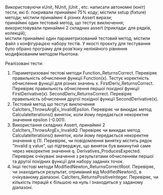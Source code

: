 Використовуючи xUnit, NUnit, jUnit , etc. написати автономні (юніт) тести, які б:
покривали принаймні 75% коду;
містили setup (fixture) методи; 
містили принаймні 4 різних Assert вирази;   
принаймні один тестовий метод, що тестує виключення;    
використовували принаймні 2 складних assert (приклади: для рядків, колекцій);  
містили принаймні один параметризований тестовий метод;
містили файл з конфігурацією набору тестів.
У якості проєкту для тестування було обрано програму для розв’язку нелінійного рівняння модифікованим методом Ньютона.

Реалізовані тести:
1. Параметризовані тестові методи
Function_ReturnsCorrect. Перевіряє правильність обчислення функції Function(x). Тестує коректність обчислення функції для різних значень x.
FirstDeriv_ReturnsCorrect. Перевіряє правильність обчислення першої похідної функції FirstDerivative(x).
SecondDeriv_ReturnsCorrect. Перевіряє правильність обчислення другої похідної функції SecondDerivative(x).
2. Тестовий метод що тестує виключення
CalcIters_ThrowsArgEx_InvalidEpsilon. Перевіряє чи викидає метод CalculateIterations() виняток, коли йому передається некоректне значення epsilon (-0.001).  
3. Використання складних Assert, принаймні 2
CalcIters_ThrowsArgEx_InvalidQ. Перевіряє чи викидає метод CalculateIterations() виняток, коли йому передається некоректне значення q (1). 
Перевіряє, чи повідомлення винятку містить рядок "Invalid q value", що підтверджує, що виняток був викинутий саме через некоректне значення q.
Derivatives_ProducesExpected. Перевіряє очікувані значення з результатами обчисленням першої та другої похідних функції для набору заданих точок.
4. Інші тестові методи
ModifiedNewton_ReturnsCorrectRoot. Перевіряє, чи знаходиться результат, отриманий від ModifiedNewton(), в очікуваному діапазоні.
CalcIters_ReturnsPositiveInteger. Перевіряє, чи кількість ітерацій є більшою на нуль і знаходиться у заданому діапазоні.
